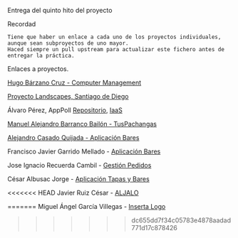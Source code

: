 Entrega del quinto hito del proyecto

Recordad

    Tiene que haber un enlace a cada uno de los proyectos individuales, aunque sean subproyectos de uno mayor.
    Haced siempre un pull upstream para actualizar este fichero antes de entregar la práctica.

Enlaces a proyectos.

[Hugo Bárzano Cruz - Computer Management](https://github.com/hugobarzano/osl-computer-management)

[Proyecto Landscapes, Santiago de Diego](https://github.com/santidediego/Landscapes)

Álvaro Pérez, AppPoll [Repositorio](https://github.com/alvaro-gr/proyecto-IV), [IaaS](http://apppoll-vagrant.cloudapp.net/proyecto)

[Manuel Alejandro Barranco Bailón - TusPachangas](https://github.com/mabarrbai/TusPachangas)

[Alejandro Casado Quijada - Aplicación Bares](https://github.com/acasadoquijada/IV)

Francisco Javier Garrido Mellado - [Aplicación Bares](https://github.com/javiergarridomellado/DAI)

Jose Ignacio Recuerda Cambil - [Gestión Pedidos](https://github.com/ignaciorecuerda/gestionpedidos_django)

César Albusac Jorge - [Aplicación Tapas y Bares](https://github.com/cesar2/DAI-BARES)

<<<<<<< HEAD
Javier Ruiz César - [ALJALO](https://github.com/javiexfiliana7/submodulo-javi)

=======
Miguel Ángel García Villegas - [Inserta Logo](https://github.com/magvugr/InsertaLogo)
>>>>>>> dc655dd7f34c05783e4878aadad771d17c878426
